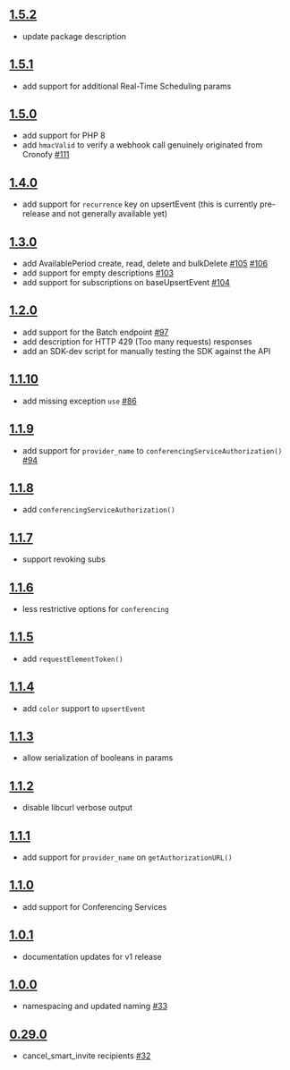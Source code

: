 ## [1.5.2]
* update package description

## [1.5.1]
* add support for additional Real-Time Scheduling params

## [1.5.0]
* add support for PHP 8
* add `hmacValid` to verify a webhook call genuinely originated from Cronofy [#111]

## [1.4.0]
* add support for `recurrence` key on upsertEvent (this is currently pre-release and not generally available yet)

## [1.3.0]
* add AvailablePeriod create, read, delete and bulkDelete [#105] [#106]
* add support for empty descriptions [#103]
* add support for subscriptions on baseUpsertEvent [#104]

## [1.2.0]

* add support for the Batch endpoint [#97]
* add description for HTTP 429 (Too many requests) responses
* add an SDK-dev script for manually testing the SDK against the API

## [1.1.10]

* add missing exception `use` [#86]

## [1.1.9]

* add support for `provider_name` to `conferencingServiceAuthorization()` [#94]

## [1.1.8]

* add `conferencingServiceAuthorization()`

## [1.1.7]

* support revoking subs

## [1.1.6]

* less restrictive options for `conferencing`

## [1.1.5]

* add `requestElementToken()`

## [1.1.4]

* add `color` support to `upsertEvent`

## [1.1.3]

* allow serialization of booleans in params

## [1.1.2]

* disable libcurl verbose output

## [1.1.1]

* add support for `provider_name` on `getAuthorizationURL()`

## [1.1.0]

* add support for Conferencing Services

## [1.0.1]

* documentation updates for v1 release

## [1.0.0]

* namespacing and updated naming [#33]

## [0.29.0]

* cancel_smart_invite recipients [#32]

[0.29.0]: https://github.com/cronofy/cronofy-php/releases/tag/v0.29.0
[1.0.0]: https://github.com/cronofy/cronofy-php/releases/tag/v1.0.0
[1.0.1]: https://github.com/cronofy/cronofy-php/releases/tag/v1.0.1
[1.1.0]: https://github.com/cronofy/cronofy-php/releases/tag/v1.1.0
[1.1.1]: https://github.com/cronofy/cronofy-php/releases/tag/v1.1.1
[1.1.2]: https://github.com/cronofy/cronofy-php/releases/tag/v1.1.2
[1.1.3]: https://github.com/cronofy/cronofy-php/releases/tag/v1.1.3
[1.1.4]: https://github.com/cronofy/cronofy-php/releases/tag/v1.1.4
[1.1.5]: https://github.com/cronofy/cronofy-php/releases/tag/v1.1.5
[1.1.6]: https://github.com/cronofy/cronofy-php/releases/tag/v1.1.6
[1.1.7]: https://github.com/cronofy/cronofy-php/releases/tag/v1.1.7
[1.1.8]: https://github.com/cronofy/cronofy-php/releases/tag/v1.1.8
[1.1.9]: https://github.com/cronofy/cronofy-php/releases/tag/v1.1.9
[1.1.10]: https://github.com/cronofy/cronofy-php/releases/tag/v1.1.10
[1.2.0]: https://github.com/cronofy/cronofy-php/releases/tag/v1.2.0
[1.3.0]: https://github.com/cronofy/cronofy-php/releases/tag/v1.3.0
[1.4.0]: https://github.com/cronofy/cronofy-php/releases/tag/v1.4.0
[1.5.0]: https://github.com/cronofy/cronofy-php/releases/tag/v1.5.0
[1.5.1]: https://github.com/cronofy/cronofy-php/releases/tag/v1.5.1
[1.5.2]: https://github.com/cronofy/cronofy-php/releases/tag/v1.5.2

[#32]: https://github.com/cronofy/cronofy-php/pull/76
[#33]: https://github.com/cronofy/cronofy-php/pull/74
[#34]: https://github.com/cronofy/cronofy-php/pull/77
[#94]: https://github.com/cronofy/cronofy-php/pull/94
[#86]: https://github.com/cronofy/cronofy-php/pull/86
[#97]: https://github.com/cronofy/cronofy-php/pull/97
[#103]: https://github.com/cronofy/cronofy-php/pull/103
[#104]: https://github.com/cronofy/cronofy-php/pull/104
[#105]: https://github.com/cronofy/cronofy-php/pull/105
[#106]: https://github.com/cronofy/cronofy-php/pull/106
[#111]: https://github.com/cronofy/cronofy-php/pull/111
[#116]: https://github.com/cronofy/cronofy-php/pull/116
